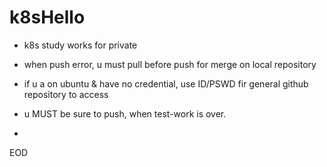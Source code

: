 # k8sHello

- k8s study works for private
- when push error, u must pull before push for merge on local repository
- if u a on ubuntu & have no credential, use ID/PSWD fir general github repository to access
- u MUST be sure to push, when test-work is over.

-
EOD
